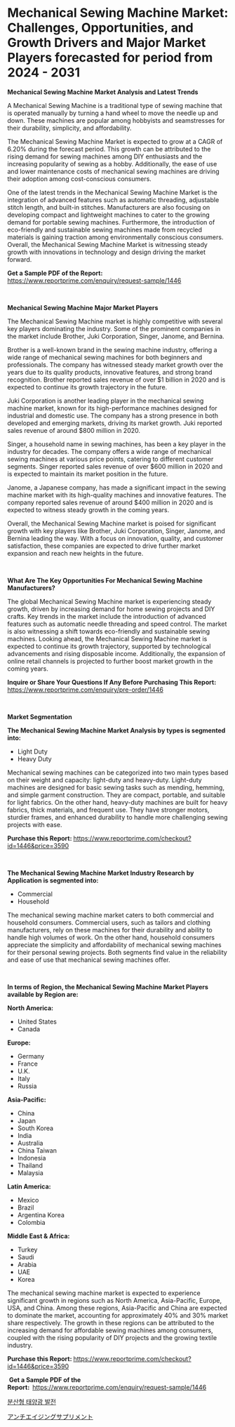 <p><h1>Mechanical Sewing Machine Market: Challenges, Opportunities, and Growth Drivers and Major Market Players forecasted for period from 2024 - 2031</h1></p><p><strong>Mechanical Sewing Machine Market Analysis and Latest Trends</strong></p>
<p><p>A Mechanical Sewing Machine is a traditional type of sewing machine that is operated manually by turning a hand wheel to move the needle up and down. These machines are popular among hobbyists and seamstresses for their durability, simplicity, and affordability.</p><p>The Mechanical Sewing Machine Market is expected to grow at a CAGR of 6.20% during the forecast period. This growth can be attributed to the rising demand for sewing machines among DIY enthusiasts and the increasing popularity of sewing as a hobby. Additionally, the ease of use and lower maintenance costs of mechanical sewing machines are driving their adoption among cost-conscious consumers.</p><p>One of the latest trends in the Mechanical Sewing Machine Market is the integration of advanced features such as automatic threading, adjustable stitch length, and built-in stitches. Manufacturers are also focusing on developing compact and lightweight machines to cater to the growing demand for portable sewing machines. Furthermore, the introduction of eco-friendly and sustainable sewing machines made from recycled materials is gaining traction among environmentally conscious consumers. Overall, the Mechanical Sewing Machine Market is witnessing steady growth with innovations in technology and design driving the market forward.</p></p>
<p><strong>Get a Sample PDF of the Report:&nbsp;</strong> <a href="https://www.reportprime.com/enquiry/request-sample/1446">https://www.reportprime.com/enquiry/request-sample/1446</a></p>
<p>&nbsp;</p>
<p><strong>Mechanical Sewing Machine Major Market Players</strong></p>
<p><p>The Mechanical Sewing Machine market is highly competitive with several key players dominating the industry. Some of the prominent companies in the market include Brother, Juki Corporation, Singer, Janome, and Bernina. </p><p>Brother is a well-known brand in the sewing machine industry, offering a wide range of mechanical sewing machines for both beginners and professionals. The company has witnessed steady market growth over the years due to its quality products, innovative features, and strong brand recognition. Brother reported sales revenue of over $1 billion in 2020 and is expected to continue its growth trajectory in the future.</p><p>Juki Corporation is another leading player in the mechanical sewing machine market, known for its high-performance machines designed for industrial and domestic use. The company has a strong presence in both developed and emerging markets, driving its market growth. Juki reported sales revenue of around $800 million in 2020.</p><p>Singer, a household name in sewing machines, has been a key player in the industry for decades. The company offers a wide range of mechanical sewing machines at various price points, catering to different customer segments. Singer reported sales revenue of over $600 million in 2020 and is expected to maintain its market position in the future.</p><p>Janome, a Japanese company, has made a significant impact in the sewing machine market with its high-quality machines and innovative features. The company reported sales revenue of around $400 million in 2020 and is expected to witness steady growth in the coming years.</p><p>Overall, the Mechanical Sewing Machine market is poised for significant growth with key players like Brother, Juki Corporation, Singer, Janome, and Bernina leading the way. With a focus on innovation, quality, and customer satisfaction, these companies are expected to drive further market expansion and reach new heights in the future.</p></p>
<p>&nbsp;</p>
<p><strong>What Are The Key Opportunities For Mechanical Sewing Machine Manufacturers?</strong></p>
<p><p>The global Mechanical Sewing Machine market is experiencing steady growth, driven by increasing demand for home sewing projects and DIY crafts. Key trends in the market include the introduction of advanced features such as automatic needle threading and speed control. The market is also witnessing a shift towards eco-friendly and sustainable sewing machines. Looking ahead, the Mechanical Sewing Machine market is expected to continue its growth trajectory, supported by technological advancements and rising disposable income. Additionally, the expansion of online retail channels is projected to further boost market growth in the coming years.</p></p>
<p><strong>Inquire or Share Your Questions If Any Before Purchasing This Report:</strong> <a href="https://www.reportprime.com/enquiry/pre-order/1446">https://www.reportprime.com/enquiry/pre-order/1446</a></p>
<p>&nbsp;</p>
<p><strong>Market Segmentation</strong></p>
<p><strong>The Mechanical Sewing Machine Market Analysis by types is segmented into:</strong></p>
<p><ul><li>Light Duty</li><li>Heavy Duty</li></ul></p>
<p><p>Mechanical sewing machines can be categorized into two main types based on their weight and capacity: light-duty and heavy-duty. Light-duty machines are designed for basic sewing tasks such as mending, hemming, and simple garment construction. They are compact, portable, and suitable for light fabrics. On the other hand, heavy-duty machines are built for heavy fabrics, thick materials, and frequent use. They have stronger motors, sturdier frames, and enhanced durability to handle more challenging sewing projects with ease.</p></p>
<p><strong>Purchase this Report:&nbsp;</strong><a href="https://www.reportprime.com/checkout?id=1446&price=3590">https://www.reportprime.com/checkout?id=1446&price=3590</a></p>
<p>&nbsp;</p>
<p><strong>The Mechanical Sewing Machine Market Industry Research by Application is segmented into:</strong></p>
<p><ul><li>Commercial</li><li>Household</li></ul></p>
<p><p>The mechanical sewing machine market caters to both commercial and household consumers. Commercial users, such as tailors and clothing manufacturers, rely on these machines for their durability and ability to handle high volumes of work. On the other hand, household consumers appreciate the simplicity and affordability of mechanical sewing machines for their personal sewing projects. Both segments find value in the reliability and ease of use that mechanical sewing machines offer.</p></p>
<p>&nbsp;</p>
<p><strong>In terms of Region, the Mechanical Sewing Machine Market Players available by Region are:</strong></p>
<p>
    <p> <strong> North America: </strong>
        <ul>
            <li>United States</li>
            <li>Canada</li>
        </ul>
        </p> 
    <p> <strong> Europe: </strong>
        <ul>
            <li>Germany</li>
            <li>France</li>
            <li>U.K.</li>
            <li>Italy</li>
            <li>Russia</li>
        </ul>
        </p> 
    <p> <strong> Asia-Pacific: </strong>
        <ul>
            <li>China</li>
            <li>Japan</li>
            <li>South Korea</li>
            <li>India</li>
            <li>Australia</li>
            <li>China Taiwan</li>
            <li>Indonesia</li>
            <li>Thailand</li>
            <li>Malaysia</li>
        </ul>
        </p> 
    <p> <strong> Latin America: </strong>
        <ul>
            <li>Mexico</li>
            <li>Brazil</li>
            <li>Argentina Korea</li>
            <li>Colombia</li>
        </ul>
        </p> 
    <p> <strong> Middle East & Africa: </strong>
        <ul>
            <li>Turkey</li>
            <li>Saudi</li>
            <li>Arabia</li>
            <li>UAE</li>
            <li>Korea</li>
        </ul>
    </p>
    </p>
<p><p>The mechanical sewing machine market is expected to experience significant growth in regions such as North America, Asia-Pacific, Europe, USA, and China. Among these regions, Asia-Pacific and China are expected to dominate the market, accounting for approximately 40% and 30% market share respectively. The growth in these regions can be attributed to the increasing demand for affordable sewing machines among consumers, coupled with the rising popularity of DIY projects and the growing textile industry.</p></p>
<p><strong>Purchase this Report: </strong><a href="https://www.reportprime.com/checkout?id=1446&price=3590">https://www.reportprime.com/checkout?id=1446&price=3590</a></p>
<p>&nbsp;<strong>Get a Sample PDF of the Report:&nbsp;&nbsp;</strong><a href="https://www.reportprime.com/enquiry/request-sample/1446">https://www.reportprime.com/enquiry/request-sample/1446</a></p>
<p><strong></strong></p>
<p><p><a href="https://github.com/oajzkywllm460/Market-Research-Report-List-1/blob/main/99931408723.md">분산형 태양광 발전</a></p><p><a href="https://github.com/mreklxf44233/Market-Research-Report-List-1/blob/main/50784959482.md">アンチエイジングサプリメント</a></p></p>